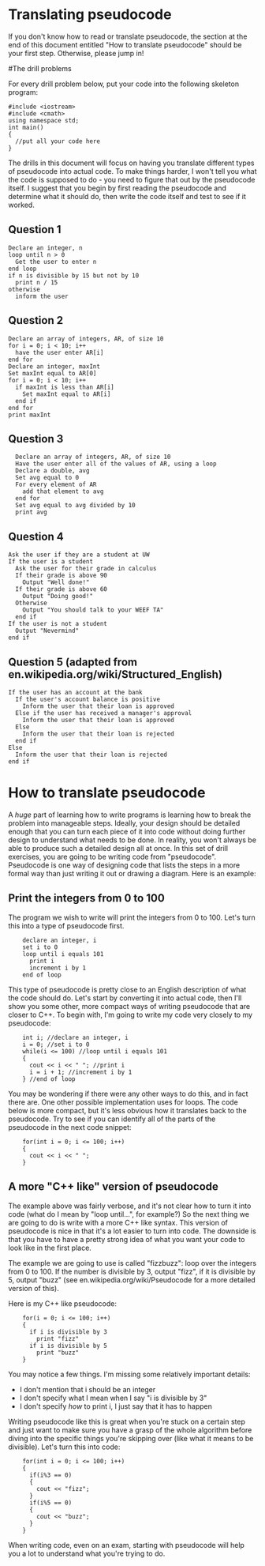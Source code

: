 # Translating pseudocode

If you don't know how to read or translate pseudocode, the section at the end of this document entitled "How to translate pseudocode" should be your first step.  Otherwise, please jump in!

#The drill problems

For every drill problem below, put your code into the following skeleton program:

    #include <iostream>
    #include <cmath>
    using namespace std;
    int main()
    {
      //put all your code here
    }

The drills in this document will focus on having you translate different types of pseudocode into actual code.  To make things harder, I won't tell you what the code is supposed to do - you need to figure that out by the pseudocode itself.  I suggest that you begin by first reading the pseudocode and determine what it should do, then write the code itself and test to see if it worked.

## Question 1

    Declare an integer, n
    loop until n > 0
      Get the user to enter n
    end loop
    if n is divisible by 15 but not by 10
      print n / 15
    otherwise
      inform the user

## Question 2

    Declare an array of integers, AR, of size 10
    for i = 0; i < 10; i++
      have the user enter AR[i]
    end for
    Declare an integer, maxInt
    Set maxInt equal to AR[0]
    for i = 0; i < 10; i++
      if maxInt is less than AR[i]
        Set maxInt equal to AR[i]
      end if
    end for
    print maxInt

## Question 3

      Declare an array of integers, AR, of size 10
      Have the user enter all of the values of AR, using a loop
      Declare a double, avg
      Set avg equal to 0
      For every element of AR
        add that element to avg
      end for
      Set avg equal to avg divided by 10
      print avg

## Question 4

    Ask the user if they are a student at UW
    If the user is a student
      Ask the user for their grade in calculus
      If their grade is above 90
        Output "Well done!"
      If their grade is above 60
        Output "Doing good!"
      Otherwise
        Output "You should talk to your WEEF TA"
      end if
    If the user is not a student
      Output "Nevermind"
    end if

## Question 5 (adapted from en.wikipedia.org/wiki/Structured_English)

    If the user has an account at the bank
      If the user's account balance is positive
        Inform the user that their loan is approved
      Else if the user has received a manager's approval
        Inform the user that their loan is approved
      Else
        Inform the user that their loan is rejected
      end if
    Else
      Inform the user that their loan is rejected
    end if


# How to translate pseudocode

A *huge* part of learning how to write programs is learning how to break the problem into manageable steps.  Ideally, your design should be detailed enough that you can turn each piece of it into code without doing further design to understand what needs to be done.  In reality, you won't always be able to produce such a detailed design all at once.  In this set of drill exercises, you are going to be writing code from "pseudocode".  Pseudocode is one way of designing code that lists the steps in a more formal way than just writing it out or drawing a diagram.  Here is an example:

## Print the integers from 0 to 100

The program we wish to write will print the integers from 0 to 100.  Let's turn this into a type of pseudocode first.

        declare an integer, i
        set i to 0
        loop until i equals 101
          print i
          increment i by 1
        end of loop

This type of pseudocode is pretty close to an English description of what the code should do.  Let's start by converting it into actual code, then I'll show you some other, more compact ways of writing pseudocode that are closer to C++.  To begin with, I'm going to write my code very closely to my pseudocode:

        int i; //declare an integer, i
        i = 0; //set i to 0
        while(i <= 100) //loop until i equals 101
        {
          cout << i << " "; //print i
          i = i + 1; //increment i by 1
        } //end of loop

You may be wondering if there were any other ways to do this, and in fact there are.  One other possible implementation uses for loops.  The code below is more compact, but it's less obvious how it translates back to the pseudocode.  Try to see if you can identify all of the parts of the pseudocode in the next code snippet:

        for(int i = 0; i <= 100; i++)
        {
          cout << i << " ";
        }

## A more "C++ like" version of pseudocode

The example above was fairly verbose, and it's not clear how to turn it into code (what do I mean by "loop until...", for example?)  So the next thing we are going to do is write with a more C++ like syntax.  This version of pseudocode is nice in that it's a lot easier to turn into code.  The downside is that you have to have a pretty strong idea of what you want your code to look like in the first place.  

The example we are going to use is called "fizzbuzz": loop over the integers from 0 to 100.  If the number is divisible by 3, output "fizz", if it is divisible by 5, output "buzz" (see en.wikipedia.org/wiki/Pseudocode for a more detailed version of this).  

Here is my C++ like pseudocode:

        for(i = 0; i <= 100; i++)
        {
          if i is divisible by 3
            print "fizz"
          if i is divisible by 5
            print "buzz"
        }

You may notice a few things.  I'm missing some relatively important details:

- I don't mention that i should be an integer
- I don't specify what I mean when I say "i is divisible by 3"
- I don't specify *how* to print i, I just say that it has to happen

Writing pseudocode like this is great when you're stuck on a certain step and just want to make sure you have a grasp of the whole algorithm before diving into the specific things you're skipping over (like what it means to be divisible).  Let's turn this into code:

        for(int i = 0; i <= 100; i++)
        {
          if(i%3 == 0)
          {
            cout << "fizz";
          }
          if(i%5 == 0)
          {
            cout << "buzz";
          }
        }

When writing code, even on an exam, starting with pseudocode will help you a lot to understand what you're trying to do.  
